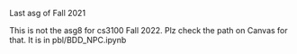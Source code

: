 Last asg of Fall 2021

This is not the asg8 for cs3100 Fall 2022. Plz check the path on Canvas for that. It is in pbl/BDD_NPC.ipynb
